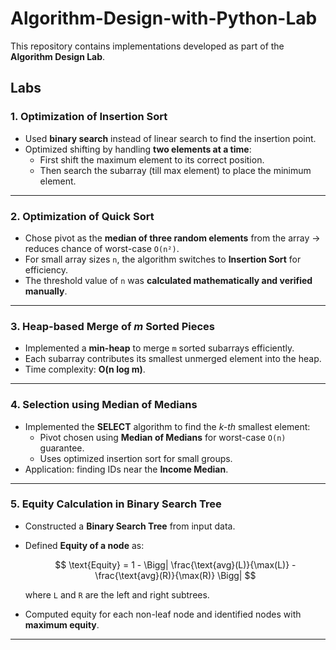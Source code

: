 # **Algorithm-Design-with-Python-Lab**

This repository contains implementations developed as part of the **Algorithm Design Lab**.  

## **Labs**  

### 1. Optimization of Insertion Sort  
- Used **binary search** instead of linear search to find the insertion point.  
- Optimized shifting by handling **two elements at a time**:  
  - First shift the maximum element to its correct position.  
  - Then search the subarray (till max element) to place the minimum element.  

---

### 2. Optimization of Quick Sort  
- Chose pivot as the **median of three random elements** from the array → reduces chance of worst-case `O(n²)`.  
- For small array sizes `n`, the algorithm switches to **Insertion Sort** for efficiency.  
- The threshold value of `n` was **calculated mathematically and verified manually**.  

---

### 3. Heap-based Merge of *m* Sorted Pieces  
- Implemented a **min-heap** to merge `m` sorted subarrays efficiently.  
- Each subarray contributes its smallest unmerged element into the heap.  
- Time complexity: **O(n log m)**.  

---

### 4. Selection using Median of Medians  
- Implemented the **SELECT** algorithm to find the *k-th* smallest element:  
  - Pivot chosen using **Median of Medians** for worst-case `O(n)` guarantee.  
  - Uses optimized insertion sort for small groups.  
- Application: finding IDs near the **Income Median**.  

---

### 5. Equity Calculation in Binary Search Tree  
- Constructed a **Binary Search Tree** from input data.  
- Defined **Equity of a node** as:  

  $$
  \text{Equity} = 1 - \Bigg| \frac{\text{avg}(L)}{\max(L)} - \frac{\text{avg}(R)}{\max(R)} \Bigg|
  $$

  where `L` and `R` are the left and right subtrees.  
- Computed equity for each non-leaf node and identified nodes with **maximum equity**.  

---
